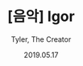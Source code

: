 ---
id: 5
title: "[음악] Igor"
subtitle: "Tyler, The Creator"
date: "2019.05.17"
thumbnail: "이고르.webp"
---